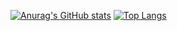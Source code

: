 [![Anurag's GitHub stats](https://github-readme-stats-beryl.vercel.app/api?username=zelvor&show_icons=true&title_color=fff&icon_color=79ff97&text_color=9f9f9f&bg_color=151515)](https://github.com/anuraghazra/github-readme-stats)
[![Top Langs](https://github-readme-stats.vercel.app/api/top-langs/?username=zelvor)](https://github.com/anuraghazra/github-readme-stats)
